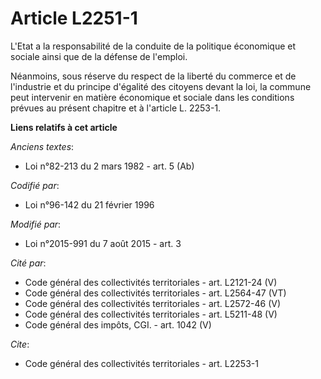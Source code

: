 # Article L2251-1

L'Etat a la responsabilité de la conduite de la politique économique et sociale ainsi que de la défense de l'emploi. 

Néanmoins, sous réserve du respect de la liberté du commerce et de l'industrie et du principe d'égalité des citoyens devant
la loi, la commune peut intervenir en matière économique et sociale dans les conditions prévues au présent chapitre et à
l'article L. 2253-1.

**Liens relatifs à cet article**

_Anciens textes_:

  - Loi n°82-213 du 2 mars 1982 - art. 5 (Ab)

_Codifié par_:

  - Loi n°96-142 du 21 février 1996

_Modifié par_:

  - Loi n°2015-991 du 7 août 2015 - art. 3

_Cité par_:

  - Code général des collectivités territoriales - art. L2121-24 (V)
  - Code général des collectivités territoriales - art. L2564-47 (VT)
  - Code général des collectivités territoriales - art. L2572-46 (V)
  - Code général des collectivités territoriales - art. L5211-48 (V)
  - Code général des impôts, CGI. - art. 1042 (V)

_Cite_:

  - Code général des collectivités territoriales - art. L2253-1

